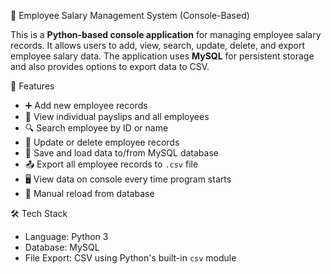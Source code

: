 🧾 Employee Salary Management System (Console-Based)

This is a **Python-based console application** for managing employee salary records. It allows users to add, view, search, update, delete, and export employee salary data. The application uses **MySQL** for persistent storage and also provides options to export data to CSV.

🚀 Features

- ➕ Add new employee records
- 🧾 View individual payslips and all employees
- 🔍 Search employee by ID or name
- 🔄 Update or delete employee records
- 💾 Save and load data to/from MySQL database
- 📤 Export all employee records to `.csv` file
- 🖥️ View data on console every time program starts
- 🔁 Manual reload from database

🛠️ Tech Stack

- Language: Python 3
- Database: MySQL
- File Export: CSV using Python's built-in `csv` module


